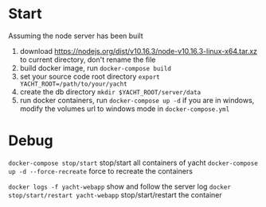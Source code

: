 # Start

Assuming the node server has been built

1. download https://nodejs.org/dist/v10.16.3/node-v10.16.3-linux-x64.tar.xz to current directory, don't rename the file
2. build docker image, run `docker-compose build`
3. set your source code root directory `export YACHT_ROOT=/path/to/your/yacht`
4. create the db directory `mkdir $YACHT_ROOT/server/data`
5. run docker containers, run `docker-compose up -d`
   if you are in windows, modify the volumes url to windows mode in `docker-compose.yml`

# Debug

`docker-compose stop/start` stop/start all containers of yacht
`docker-compose up -d --force-recreate` force to recreate the containers

`docker logs -f yacht-webapp` show and follow the server log
`docker stop/start/restart yacht-webapp` stop/start/restart the container

